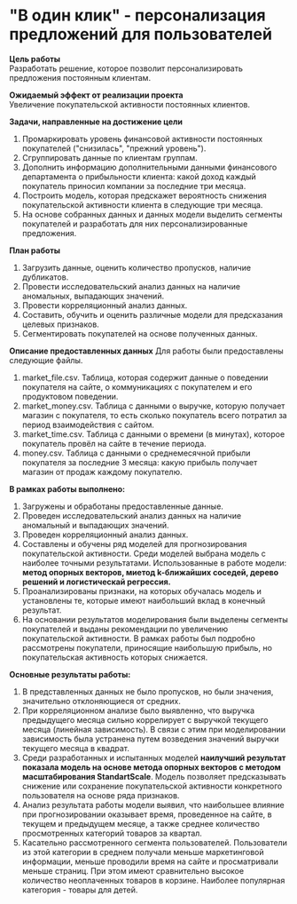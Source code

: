 # "В один клик" - персонализация предложений для пользователей

**Цель работы**  
Разработать решение, которое позволит персонализировать предложения постоянным клиентам.

**Ожидаемый эффект от реализации проекта**  
Увеличение покупательской активности постоянных клиентов.

**Задачи, направленные на достижение цели**
1. Промаркировать уровень финансовой активности постоянных покупателей ("снизилась", "прежний уровень").
2. Сгруппировать данные по клиентам группам.
3. Дополнить информацию дополнительными данными финансового департамента о прибыльности клиента: какой доход каждый покупатель приносил компании за последние три месяца.
4. Построить модель, которая предскажет вероятность снижения покупательской активности клиента в следующие три месяца.
5. На основе собранных данных и данных модели выделить сегменты покупателей и разработать для них персонализированные предложения.

**План работы**  
1. Загрузить данные, оценить количество пропусков, наличие дубликатов.
2. Провести исследовательский анализ данных на наличие аномальных, выпадающих значений.
3. Провести корреляционный анализ данных.
4. Составить, обучить и оценить различные модели для предсказания целевых признаков.
5. Сегментировать покупателей на основе полученных данных.


**Описание предоставленных данных**
Для работы были предоставлены следующие файлы.
1. market_file.csv. Таблица, которая содержит данные о поведении покупателя на сайте, о коммуникациях с покупателем и его продуктовом поведении.
2. market_money.csv. Таблица с данными о выручке, которую получает магазин с покупателя, то есть сколько покупатель всего потратил за период взаимодействия с сайтом.
3. market_time.csv. Таблица с данными о времени (в минутах), которое покупатель провёл на сайте в течение периода.
4. money.csv. Таблица с данными о среднемесячной прибыли покупателя за последние 3 месяца: какую прибыль получает магазин от продаж каждому покупателю.

**В рамках работы выполнено:**
1. Загружены и обработаны предоставленные данные. 
2. Проведен исследовательский анализ данных на наличие аномальный и выпадающих значений.
3. Проведен корреляционный анализ данных.
4. Составлены и обучены ряд моделей для прогнозирования покупательской активности. Среди моделей выбрана модель с наиболее точными результатами. Использованные в работе модели: **метод опорных векторов, миетод k-ближайших соседей, дерево решений и логистическай регрессия.**  
5. Проанализированы признаки, на которых обучалась модель и установлены те, которые имеют наибольший вклад в конечный результат.
6. На основании результатов моделирования были выделены сегменты покупателей и выданы рекомендации по увеличению покупательской активности. В рамках работы был подробно рассмотрены покупатели, приносящие наибольшую прибыль, но покупательская активность которых снижается.
  
**Основные результаты работы:**
1. В представленных данных не было пропусков, но были значения, значительно отклоняющиеся от средних.
2. При корреляционном анализе было выявленно, что выручка предыдущего месяца сильно коррелирует с выручкой текущего месяца (линейная зависимость). В связи с этим при моделировании зависимость была устранена путем возведения значений выручки текущего месяца в квадрат.
3. Среди разработанных и испытанных моделей **наилучший результат показала модель на основе метода опорных векторов с методом масштабирования StandartScale**. Модель позволяет предсказывать снижение или сохранение покупательской активности конкретного пользователя на основе ряда признаков.
4. Анализ результата работы модели выявил, что наибольшее влияние при прогнозировании оказывает время, проведенное на сайте, в текущем и предыдущем месяце, а также среднее количество просмотренных категорий товаров за квартал.
5. Касательно рассмотренного сегмента пользователей. Пользователи из этой категории в среднем получали меньше маркетинговой информации, меньше проводили время на сайте и просматривали меньше страниц. При этом имеют сравнительно высокое количество неоплаченных товаров в корзине. Наиболее популярная категория - товары для детей.
